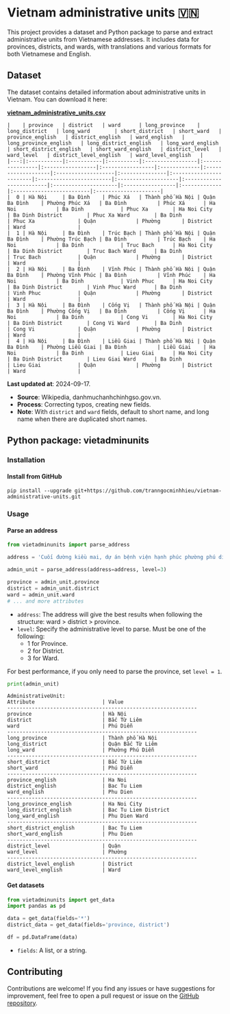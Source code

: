 # Vietnam administrative units 🇻🇳

This project provides a dataset and Python package to parse and extract administrative units from Vietnamese addresses. It includes data for provinces, districts, and wards, with translations and various formats for both Vietnamese and English.

## Dataset
The dataset contains detailed information about administrative units in Vietnam. You can download it here:

[**vietnam_administrative_units.csv**](https://github.com/tranngocminhhieu/vietnam-administrative-units/blob/main/data/output/vietnam_administrative_units.csv)

```text
|    | province   | district   | ward      | long_province    | long_district   | long_ward        | short_district   | short_ward   | province_english   | district_english   | ward_english   | long_province_english   | long_district_english   | long_ward_english   | short_district_english   | short_ward_english   | district_level   | ward_level   | district_level_english   | ward_level_english   |
|---:|:-----------|:-----------|:----------|:-----------------|:----------------|:-----------------|:-----------------|:-------------|:-------------------|:-------------------|:---------------|:------------------------|:------------------------|:--------------------|:-------------------------|:---------------------|:-----------------|:-------------|:-------------------------|:---------------------|
|  0 | Hà Nội     | Ba Đình    | Phúc Xá   | Thành phố Hà Nội | Quận Ba Đình    | Phường Phúc Xá   | Ba Đình          | Phúc Xá      | Ha Noi             | Ba Dinh            | Phuc Xa        | Ha Noi City             | Ba Dinh District        | Phuc Xa Ward        | Ba Dinh                  | Phuc Xa              | Quận             | Phường       | District                 | Ward                 |
|  1 | Hà Nội     | Ba Đình    | Trúc Bạch | Thành phố Hà Nội | Quận Ba Đình    | Phường Trúc Bạch | Ba Đình          | Trúc Bạch    | Ha Noi             | Ba Dinh            | Truc Bach      | Ha Noi City             | Ba Dinh District        | Truc Bach Ward      | Ba Dinh                  | Truc Bach            | Quận             | Phường       | District                 | Ward                 |
|  2 | Hà Nội     | Ba Đình    | Vĩnh Phúc | Thành phố Hà Nội | Quận Ba Đình    | Phường Vĩnh Phúc | Ba Đình          | Vĩnh Phúc    | Ha Noi             | Ba Dinh            | Vinh Phuc      | Ha Noi City             | Ba Dinh District        | Vinh Phuc Ward      | Ba Dinh                  | Vinh Phuc            | Quận             | Phường       | District                 | Ward                 |
|  3 | Hà Nội     | Ba Đình    | Cống Vị   | Thành phố Hà Nội | Quận Ba Đình    | Phường Cống Vị   | Ba Đình          | Cống Vị      | Ha Noi             | Ba Dinh            | Cong Vi        | Ha Noi City             | Ba Dinh District        | Cong Vi Ward        | Ba Dinh                  | Cong Vi              | Quận             | Phường       | District                 | Ward                 |
|  4 | Hà Nội     | Ba Đình    | Liễu Giai | Thành phố Hà Nội | Quận Ba Đình    | Phường Liễu Giai | Ba Đình          | Liễu Giai    | Ha Noi             | Ba Dinh            | Lieu Giai      | Ha Noi City             | Ba Dinh District        | Lieu Giai Ward      | Ba Dinh                  | Lieu Giai            | Quận             | Phường       | District                 | Ward                 |
```

**Last updated at**: 2024-09-17.

- **Source**: Wikipedia, danhmuchanhchinhgso.gov.vn.
- **Process**: Correcting typos, creating new fields.
- **Note**: With `district` and `ward` fields, default to short name, and long name when there are duplicated short names.

## Python package: vietadminunits

### Installation
#### Install from GitHub
```shell
pip install --upgrade git+https://github.com/tranngocminhhieu/vietnam-administrative-units.git
```

### Usage

#### Parse an address

```python
from vietadminunits import parse_address

address = 'Cuối đường kiều mai, dự án bệnh viện hạnh phúc phường phú diễn quận bắc từ liêm HN'

admin_unit = parse_address(address=address, level=3)

province = admin_unit.province
district = admin_unit.district
ward = admin_unit.ward
# ... and more attributes
```

- `address`: The address will give the best results when following the structure: ward > district > province.
- `level`: Specify the administrative level to parse. Must be one of the following:
  - 1 for Province.
  - 2 for District.
  - 3 for Ward. 

For best performance, if you only need to parse the province, set `level = 1`.

```python
print(admin_unit)
```

```text
AdministrativeUnit:
Attribute                      | Value                         
--------------------------------------------------------------
province                       | Hà Nội                        
district                       | Bắc Từ Liêm                   
ward                           | Phú Diễn                      
--------------------------------------------------------------
long_province                  | Thành phố Hà Nội              
long_district                  | Quận Bắc Từ Liêm              
long_ward                      | Phường Phú Diễn               
--------------------------------------------------------------
short_district                 | Bắc Từ Liêm                   
short_ward                     | Phú Diễn                      
--------------------------------------------------------------
province_english               | Ha Noi                        
district_english               | Bac Tu Liem                   
ward_english                   | Phu Dien                      
--------------------------------------------------------------
long_province_english          | Ha Noi City                   
long_district_english          | Bac Tu Liem District          
long_ward_english              | Phu Dien Ward                 
--------------------------------------------------------------
short_district_english         | Bac Tu Liem                   
short_ward_english             | Phu Dien                      
--------------------------------------------------------------
district_level                 | Quận                          
ward_level                     | Phường                        
--------------------------------------------------------------
district_level_english         | District                      
ward_level_english             | Ward                          
```

#### Get datasets

```python
from vietadminunits import get_data
import pandas as pd

data = get_data(fields='*')
district_data = get_data(fields='province, district')

df = pd.DataFrame(data)
```

- `fields`: A list, or a string.

## Contributing
Contributions are welcome! If you find any issues or have suggestions for improvement, feel free to open a pull request or issue on the [GitHub repository](https://github.com/tranngocminhhieu/vietnam-administrative-units).
